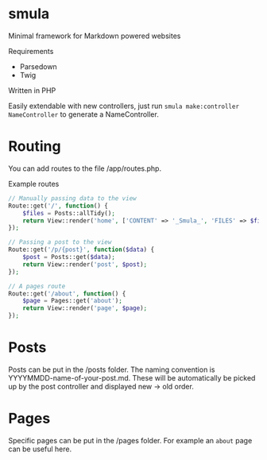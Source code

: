 # smula
Minimal framework for Markdown powered websites

Requirements

* Parsedown
* Twig

Written in PHP

Easily extendable with new controllers, just run `smula make:controller NameController` to generate a NameController.

# Routing
You can add routes to the file /app/routes.php.

Example routes

```php
// Manually passing data to the view
Route::get('/', function() {
    $files = Posts::allTidy();
    return View::render('home', ['CONTENT' => '_Smula_', 'FILES' => $files]);
});

// Passing a post to the view
Route::get('/p/{post}', function($data) {
    $post = Posts::get($data);
    return View::render('post', $post);
});

// A pages route
Route::get('/about', function() {
    $page = Pages::get('about');
    return View::render('page', $page);
});
```

# Posts
Posts can be put in the /posts folder. The naming convention is YYYYMMDD-name-of-your-post.md. These will be automatically be picked up by the post controller and displayed new -> old order.

# Pages
Specific pages can be put in the /pages folder. For example an `about` page can be useful here.
